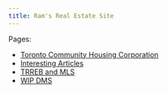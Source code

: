 ```yaml
---
title: Ram's Real Estate Site
---
```



Pages:  
- [Toronto Community Housing Corporation](toronto-community-housing-corporation.html)  
- [Interesting Articles](interesting-articles.html)  
- [TRREB and MLS](trreb-mls.html)  
- [WIP DMS](wip.html)  
